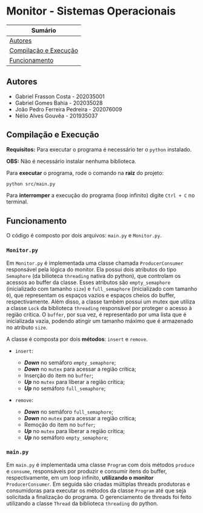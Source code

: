 # Monitor - Sistemas Operacionais

| **Sumário** |
|-------------|
| [Autores](#autores) |
| [Compilação e Execução](#compilação-e-execução) |
| [Funcionamento](#funcionamento) |


## Autores
 - Gabriel Frasson Costa - 202035001
 - Gabriel Gomes Bahia - 202035028
 - João Pedro Ferreira Pedreira - 202076009
 - Nélio Alves Gouvêa - 201935037

## Compilação e Execução

**Requisitos:** Para executar o programa é necessário ter o `python` instalado.

**OBS:** Não é necessário instalar nenhuma biblioteca.

Para **executar** o programa, rode o comando na **raiz** do projeto:

```bash
python src/main.py
```

Para **interromper** a execução do programa (loop infinito) digite `Ctrl + C` no terminal.

## Funcionamento

O código é composto por dois arquivos: `main.py` e `Monitor.py`.

### `Monitor.py`

Em `Monitor.py` é implementada uma classe chamada `ProducerConsumer` responsável pela lógica do monitor.
Ela possui dois atributos do tipo `Semaphore` (da bilioteca `threading` nativa do python), que controlam 
os acessos ao buffer da classe. Esses atributos são `empty_semaphore` (inicializado com tamanho `size`) 
e `full_semaphore` (inicializado com tamanho `0`), que representam os espaços vazios e espaços cheios do 
buffer, respectivamente. Além disso, a classe também possui um mutex que utiliza a classe `Lock` da 
biblioteca `threading` responsável por proteger o acesso à região crítica. O `buffer`, por sua vez, 
é representado por uma lista que é inicializada vazia, podendo atingir um tamanho máximo que é armazenado 
no atributo `size`.

A classe é composta por dois **métodos**: `insert` e `remove`.
 - `insert`:
    - ***Down*** no semáforo `empty_semaphore`;
    - ***Down*** no `mutex` para acessar a região crítica;
    - Inserção do item no `buffer`;
    - ***Up*** no `mutex` para liberar a região crítica;
    - ***Up*** no semáforo `full_semaphore`;

 - `remove`:
    - ***Down*** no semáforo `full_semaphore`;
    - ***Down*** no `mutex` para acessar a região crítica;
    - Remoção do item no `buffer`;
    - ***Up*** no `mutex` para liberar a região crítica;
    - ***Up*** no semáforo `empty_semaphore`;

### `main.py`

Em `main.py` é implementada uma classe `Program` com dois métodos `produce` e `consume`, responsáveis 
por produzir e consumir itens do buffer, respectivamente, em um loop infinito, **utilizando o monitor** 
`ProducerConsumer`. Em seguida são criadas múltiplas threads produtoras e consumidoras para executar 
os métodos da classe `Program` até que seja solicitada a finalização do programa. O gerenciamento de threads 
foi feito utilizando a classe `Thread` da biblioteca `threading` do python.

